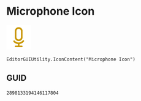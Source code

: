 # Microphone Icon
![](/img/Microphone%20Icon.png)

``` CSharp
EditorGUIUtility.IconContent("Microphone Icon")
```
## GUID
```
2898133194146117804
```
